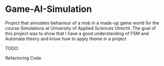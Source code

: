 # Game-AI-Simulation

Project that simulates behaviour of a mob in a made-up game world for the course Simulations at University of Applied Sciences Utrecht.
The goal of this project was to show that I have a good understanding of FSM and Automata theory and know how to apply theme in a project

TODO:

Refactoring Code
